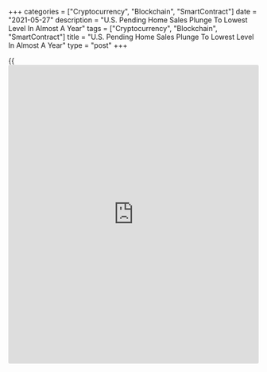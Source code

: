 +++
categories = ["Cryptocurrency", "Blockchain", "SmartContract"]
date = "2021-05-27"
description = "U.S. Pending Home Sales Plunge To Lowest Level In Almost A Year"
tags = ["Cryptocurrency", "Blockchain", "SmartContract"]
title = "U.S. Pending Home Sales Plunge To Lowest Level In Almost A Year"
type = "post"
+++

{{<iframe id="large-banner" src="https://www.bounty.group/#slide=9.0" width="100%" height="600" scrolling="no" style="border: 0px solid rgb(216, 221, 230); border-radius: 3px;">}}

A report released by the National Association of Realtors on Thursday
showed pending home sales in the U.S. unexpectedly tumbled to their
lowest level in nearly a year in the month of April.

NAR said its pending home sales index plunged by 4.4 percent to 106.2 in
April after surging up by 1.7 percent to a downwardly revised 111.1 in
March.

The steep drop surprised economists, who had expected pending home sales
to increase by 0.8 percent compared to the 1.9 percent jump originally
reported for the previous month.

With the unexpected pullback, the pending home sales index slumped to
its lowest level since hitting 101.4 in May of 2020.

A pending home sale is one in which a contract was signed but not yet
closed. Normally, it takes four to six weeks to close a contracted sale.

"Contract signings are approaching pre-pandemic levels after the big
surge due to the lack of sufficient supply of affordable homes," said
Lawrence Yun, NAR's chief economist. "The upper-end market is still
moving sharply as inventory is more plentiful there."

Despite the monthly decrease, pending home sales in April were up by
51.7 percent compared to a year ago, when pandemic-related shutdowns
caused sales to slump to an all-time low.

The report showed pending home sales in the Northeast plummeted by 12.9
percent in April, while pending sales tumbled by 6.1 percent in the
South and slumped by 2.6 percent in the West.

Only the Midwest witnessed a month-over-month increase, with pending
home sales in the region spiking by 3.5 percent.

"Some buyers from the expensive cities in the West and Northeast, who
have the flexibility to move and work from anywhere, could be opting for
a larger-sized home at a lower price in the Midwest," Yun said, noting
the Midwest has the most affordable homes.

Looking ahead, Yun said he expects housing supply to improve as soon as
autumn, pointing to an increase in the comfortability of those listing
as well as a rise in sellers after the conclusion of the eviction
moratorium or as they exit forbearance.

On Tuesday, the Commerce Department released a separate report showing a
substantial decrease in new home sales in the month of April.

The report said new home sales slumped by 5.9 percent to an annual rate
of 863,000 in April after jumping by 7.4 percent to a significantly
downwardly revised rate of 917,000 in March.

Economists had expected new home sales to tumble by 7.0 percent to a
rate of 950,000 from the 1.021 million originally reported for the
previous month.

For comments and feedback [contact](https://www.playgroundfx.com/contact/): editorial@rtt[news](https://www.letsplayfx.com/blog/forex-news-website/).com

[Economic News][1]

 **What parts of the world are seeing the best (and worst) economic
performances lately? Click[here][2] to check out our [Econ Scorecard][2]
and find out! See up-to-the-moment [ranking](https://www.playgroundfx.com/blog/crypto-exchange-ranking/)s for the best and worst
performers in [GDP][3], [unemployment rate][4], [inflation][5] and much
more.**

   1. www.rtt[news](https://www.letsplayfx.com/blog/forex-news-website/).com/Content/EconomicNews.aspx
   2. www.rtt[news](https://www.letsplayfx.com/blog/forex-news-website/).com/economic-scorecard/world-rank/unemployment-rate/highest-performance.aspx
   3. www.rtt[news](https://www.letsplayfx.com/blog/forex-news-website/).com/economic-scorecard/world-rank/GDP/highest-performance.aspx
   4. www.rtt[news](https://www.letsplayfx.com/blog/forex-news-website/).com/economic-scorecard/world-rank/unemployment-rate/lowest-performance.aspx
   5. www.rtt[news](https://www.letsplayfx.com/blog/forex-news-website/).com/economic-scorecard/world-rank/CPI/highest-performance.aspx